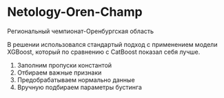 # Netology-Oren-Champ

Региональный чемпионат-Оренбургская область

В решении использовался стандартый подход с применением модели XGBoost, который по сравнению с CatBoost показал себя лучше. 

1. Заполним пропуски константой
2. Отбираем важные признаки
3. Предобрабатываем нормально данные
4. Вручную подбираем параметры бустинга
